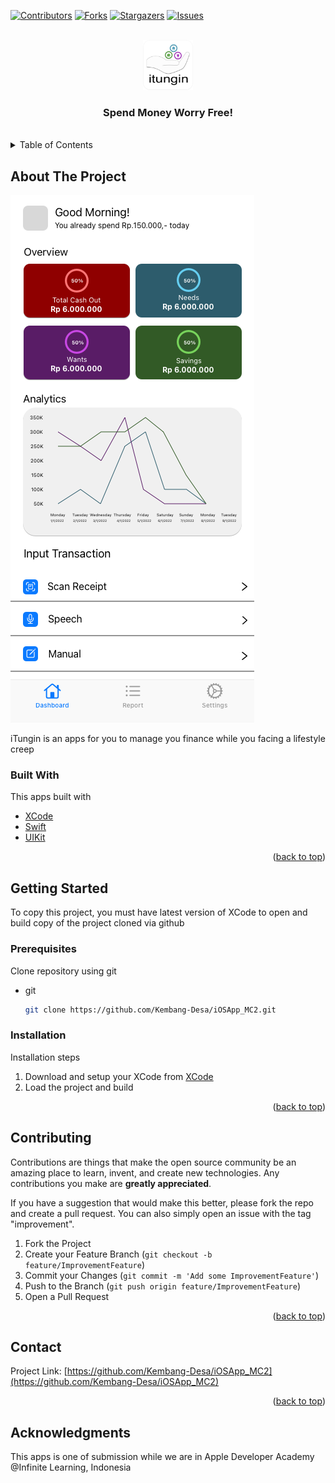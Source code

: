 <div id="top"></div>

[![Contributors][contributors-shield]][contributors-url]
[![Forks][forks-shield]][forks-url]
[![Stargazers][stars-shield]][stars-url]
[![Issues][issues-shield]][issues-url]



<!-- PROJECT LOGO -->
<br />
<div align="center">
  <a href="https://github.com/Kembang-Desa/iOSApp_MC2">
    <img src="images/logo.png" alt="Logo" width="80" height="80">
  </a>

  <h3 align="center">Spend Money Worry Free!</h3>
  </br>
</div>



<!-- TABLE OF CONTENTS -->
<details>
  <summary>Table of Contents</summary>
  <ol>
    <li>
      <a href="#about-the-project">About The Project</a>
      <ul>
        <li><a href="#built-with">Built With</a></li>
      </ul>
    </li>
    <li>
      <a href="#getting-started">Getting Started</a>
      <ul>
        <li><a href="#prerequisites">Prerequisites</a></li>
        <li><a href="#installation">Installation</a></li>
      </ul>
    </li>
    <li><a href="#contributing">Contributing</a></li>
    <li><a href="#contact">Contact</a></li>
    <li><a href="#acknowledgments">Acknowledgments</a></li>
  </ol>
</details>



<!-- ABOUT THE PROJECT -->
## About The Project

![Product Name Screen Shot][product-screenshot]

iTungin is an apps for you to manage you finance while you facing a lifestyle creep



### Built With

This apps built with

* [XCode](https://developer.apple.com/xcode/)
* [Swift](https://developer.apple.com/swift/)
* [UIKit](https://developer.apple.com/documentation/uikit)

<p align="right">(<a href="#top">back to top</a>)</p>



<!-- GETTING STARTED -->
## Getting Started

To copy this project, you must have latest version of XCode to open and build copy of the project cloned via github

### Prerequisites

Clone repository using git
* git
  ```sh
  git clone https://github.com/Kembang-Desa/iOSApp_MC2.git
  ```

### Installation

Installation steps

1. Download and setup your XCode from [XCode](https://developer.apple.com/xcode/)
2. Load the project and build

<p align="right">(<a href="#top">back to top</a>)</p>


<!-- CONTRIBUTING -->
## Contributing

Contributions are things that make the open source community be an amazing place to learn, invent, and create new technologies. Any contributions you make are **greatly appreciated**.

If you have a suggestion that would make this better, please fork the repo and create a pull request. You can also simply open an issue with the tag "improvement".

1. Fork the Project
2. Create your Feature Branch (`git checkout -b feature/ImprovementFeature`)
3. Commit your Changes (`git commit -m 'Add some ImprovementFeature'`)
4. Push to the Branch (`git push origin feature/ImprovementFeature`)
5. Open a Pull Request

<p align="right">(<a href="#top">back to top</a>)</p>


<!-- CONTACT -->
## Contact

Project Link: [https://github.com/Kembang-Desa/iOSApp_MC2](https://github.com/Kembang-Desa/iOSApp_MC2)

<p align="right">(<a href="#top">back to top</a>)</p>



<!-- ACKNOWLEDGMENTS -->
## Acknowledgments

This apps is one of submission while we are in Apple Developer Academy @Infinite Learning, Indonesia


<!-- MARKDOWN LINKS & IMAGES -->
<!-- https://www.markdownguide.org/basic-syntax/#reference-style-links -->
[contributors-shield]: https://img.shields.io/github/contributors/Kembang-Desa/iOSApp_MC2.svg?style=for-the-badge

[contributors-url]: https://github.com/Kembang-Desa/iOSApp_MC2/graphs/contributors

[forks-shield]: https://img.shields.io/github/forks/Kembang-Desa/iOSApp_MC2.svg?style=for-the-badge

[forks-url]: https://github.com/Kembang-Desa/iOSApp_MC2/network/members

[stars-shield]: https://img.shields.io/github/stars/Kembang-Desa/iOSApp_MC2.svg?style=for-the-badge

[stars-url]: https://github.com/Kembang-Desa/iOSApp_MC2/stargazers

[issues-shield]: https://img.shields.io/github/issues/othneildrew/Best-README-Template.svg?style=for-the-badge

[issues-url]: https://github.com/Kembang-Desa/iOSApp_MC2/issues

[license-url]: https://github.com/Kembang-Desa/iOSApp_MC2/blob/master/LICENSE.txt

[linkedin-shield]: https://img.shields.io/badge/-LinkedIn-black.svg?style=for-the-badge&logo=linkedin&colorB=555

[product-screenshot]: images/SS01.png